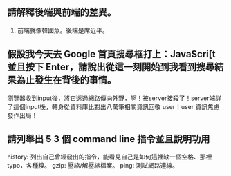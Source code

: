 ## 請解釋後端與前端的差異。

1. 前端就像韓國魚。後端是席近平。

## 假設我今天去 Google 首頁搜尋框打上：JavaScri[t 並且按下 Enter，請說出從這一刻開始到我看到搜尋結果為止發生在背後的事情。

瀏覽器收到input後，將它透過網路傳向外野，啊！被server接殺了！server端詳了這個input後，轉身從資料庫比對出八萬筆相關資訊回敬 user！user 資訊焦慮發作出局！

## 請列舉出 ~~5~~ 3 個 command line 指令並且說明功用

history: 列出自己曾經發出的指令，能看見自己是如何這裡缺一個空格、那裡typo，各種糗。
gzip: 壓縮/解壓縮檔案。
ping: 測試網路連線。


